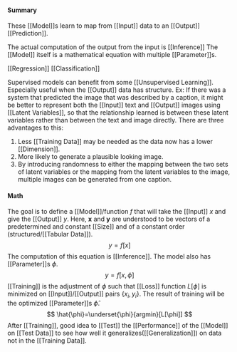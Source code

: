 #### Summary
These [[Model]]s learn to map from [[Input]] data to an [[Output]] [[Prediction]].

The actual computation of the output from the input is [[Inference]]
The [[Model]] itself is a mathematical equation with multiple [[Parameter]]s.

[[Regression]]
[[Classification]]

Supervised models can benefit from some [[Unsupervised Learning]]. Especially useful when the [[Output]] data has structure. 
Ex: If there was a system that predicted the image that was described by a caption, it might be better to represent both the [[Input]] text and [[Output]] images using [[Latent Variables]], so that the relationship learned is between these latent variables rather than between the text and image directly.
There are three advantages to this:
1) Less [[Training Data]] may be needed as the data now has a lower [[Dimension]].
2) More likely to generate a plausible looking image.
3) By introducing randomness to either the mapping between the two sets of latent variables or the mapping from the latent variables to the image, multiple images can be generated from one caption. 

#### Math

The goal is to define a [[Model]]/function $f$ that will take the [[Input]] $x$ and give the [[Output]] $y$. Here, **x** and **y** are understood to be vectors of a predetermined and constant [[Size]] and of a constant order (structured/[[Tabular Data]]).
$$
y=f[x]
$$
The computation of this equation is [[Inference]]. The model also has [[Parameter]]s $\phi$. 
$$
y=f[x,\phi]
$$
[[Training]] is the adjustment of $\phi$ such that [[Loss]] function $L[\phi]$ is minimized on [[Input]]/[[Output]] pairs $\{x_i, y_i\}$. The result of training will be the optimized [[Parameter]]s $\hat{\phi}$. 
$$
\hat{\phi}=\underset{\phi}{argmin}[L[\phi]]
$$
After [[Training]], good idea to [[Test]] the [[Performance]] of the [[Model]] on [[Test Data]] to see how well it generalizes([[Generalization]]) on data not in the [[Training Data]].